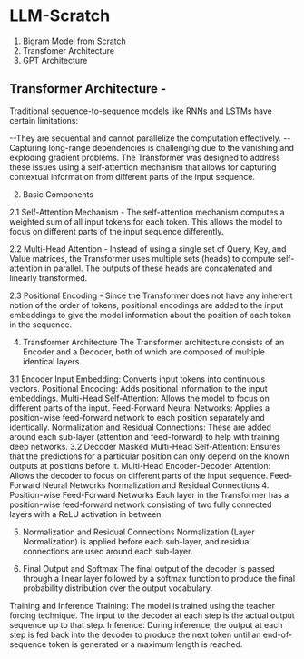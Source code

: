 # LLM-Scratch

1) Bigram Model from Scratch
2) Transfomer Architecture
3) GPT Architecture


## Transformer Architecture - 

Traditional sequence-to-sequence models like RNNs and LSTMs have certain limitations:

--They are sequential and cannot parallelize the computation effectively.
--Capturing long-range dependencies is challenging due to the vanishing and exploding gradient problems.
The Transformer was designed to address these issues using a self-attention mechanism that allows for capturing contextual information from different parts of the input sequence.

2. Basic Components
   
2.1 Self-Attention Mechanism - The self-attention mechanism computes a weighted sum of all input tokens for each token. This allows the model to focus on different parts of the input sequence differently.

2.2 Multi-Head Attention - Instead of using a single set of Query, Key, and Value matrices, the Transformer uses multiple sets (heads) to compute self-attention in parallel. The outputs of these heads are concatenated and linearly transformed.

2.3 Positional Encoding - Since the Transformer does not have any inherent notion of the order of tokens, positional encodings are added to the input embeddings to give the model information about the position of each token in the sequence.

4. Transformer Architecture
The Transformer architecture consists of an Encoder and a Decoder, both of which are composed of multiple identical layers.

3.1 Encoder
Input Embedding: Converts input tokens into continuous vectors.
Positional Encoding: Adds positional information to the input embeddings.
Multi-Head Self-Attention: Allows the model to focus on different parts of the input.
Feed-Forward Neural Networks: Applies a position-wise feed-forward network to each position separately and identically.
Normalization and Residual Connections: These are added around each sub-layer (attention and feed-forward) to help with training deep networks.
3.2 Decoder
Masked Multi-Head Self-Attention: Ensures that the predictions for a particular position can only depend on the known outputs at positions before it.
Multi-Head Encoder-Decoder Attention: Allows the decoder to focus on different parts of the input sequence.
Feed-Forward Neural Networks
Normalization and Residual Connections
4. Position-wise Feed-Forward Networks
Each layer in the Transformer has a position-wise feed-forward network consisting of two fully connected layers with a ReLU activation in between.

5. Normalization and Residual Connections
Normalization (Layer Normalization) is applied before each sub-layer, and residual connections are used around each sub-layer.

6. Final Output and Softmax
The final output of the decoder is passed through a linear layer followed by a softmax function to produce the final probability distribution over the output vocabulary.

Training and Inference
Training: The model is trained using the teacher forcing technique. The input to the decoder at each step is the actual output sequence up to that step.
Inference: During inference, the output at each step is fed back into the decoder to produce the next token until an end-of-sequence token is generated or a maximum length is reached.
